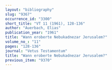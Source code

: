 ```yaml
---
layout: "bibliography"
slug: "9367"
occurrence_id: "3300"
short_title: "VT 11 (1961), 128-136"
author: "Auerbach, Elias"
publication_year: "1961"
title: "Wann eroberte Nebukadnezar Jerusalem?"
volume_no_: "11"
pages: "128-136"
journal: "Vetus Testamentum"
title: "Wann eroberte Nebukadnezar Jerusalem?"
previous_item: "9370"
---
```


